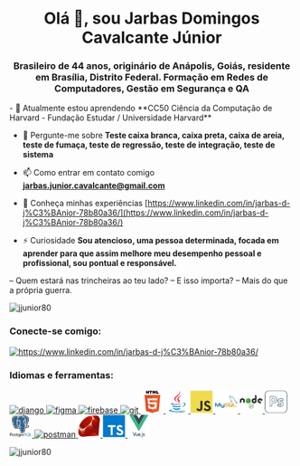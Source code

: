 <h1 align="center">Olá 👋, sou Jarbas Domingos Cavalcante Júnior</h1>
<h3 align="center">Brasileiro de 44 anos, originário de Anápolis, Goiás, residente em Brasília, Distrito Federal. Formação em Redes de Computadores, Gestão em Segurança e QA</h3>
- 🌱 Atualmente estou aprendendo **CC50 Ciência da Computação de Harvard - Fundação Estudar / Universidade Harvard**

- 💬 Pergunte-me sobre **Teste caixa branca, caixa preta, caixa de areia, teste de fumaça, teste de regressão, teste de integração, teste de sistema**

- 📫 Como entrar em contato comigo **<jarbas.junior.cavalcante@gmail.com>**

- 📄 Conheça minhas experiências [https://www.linkedin.com/in/jarbas-d-j%C3%BAnior-78b80a36/](https://www.linkedin.com/in/jarbas-d-j%C3%BAnior-78b80a36/)

- ⚡ Curiosidade **Sou atencioso, uma pessoa determinada, focada em aprender para que assim melhore meu desempenho pessoal e profissional, sou pontual e responsável.**

– Quem estará nas trincheiras ao teu lado?
– E isso importa?
– Mais do que a própria guerra.

<p align="left"> <img src="https://komarev.com/ghpvc/?username=jjunior80&label=Profile%20views&color=0e75b6&style=flat " alt="jjunior80" /> </p>

<h3 align="left">Conecte-se comigo:</h3>
<p align="left">
<a href="https://www.linkedin.com/in/jarbas-d-j%C3%BAnior-78b80a36/" target="blank" ><img align="center" src="https://raw.githubusercontent.com/rahuldkjain/github-profile-readme-generator/master/src/images/icons/Social/linked-in-alt.svg" alt ="https://www.linkedin.com/in/jarbas-d-j%C3%BAnior-78b80a36/" height="30" width="40" /></a>
</p>

<h3 align="left">Idiomas e ferramentas:</h3>
<p align="left"> <a href="https://www.djangoproject.com/" target="_blank" rel="noreferrer"> <img src="https://cdn.worldvectorlogo.com/logos/django.svg" alt="django" width="40" height="40"/> </a> <a href="https://www.figma.com/" target="_blank" rel="noreferrer"> <img src="https://www.vectorlogo.zone/logos/figma/figma-icon.svg" alt="figma" width="40" height="40"/> </a> <a href="https://firebase.google.com/" target="_blank" rel="noreferrer"> <img src="https://www.vectorlogo.zone/logos/firebase/firebase-icon.svg" alt="firebase" width="40" height="40"/> </a> <a href="https://git-scm.com/" target="_blank" rel="noreferrer"> <img src="https://www.vectorlogo.zone/logos/git-scm/git-scm-icon.svg" alt="git" width="40" height="40"/> </a> <a href="https://www.w3.org/html/" target="_blank" rel="noreferrer"> <img src="https://raw.githubusercontent.com/devicons/devicon/master/icons/html5/html5-original-wordmark.svg" alt="html5" width="40" height="40"/> </a> <a href="https://www.java.com" target="_blank" rel="noreferrer"> <img src="https://raw.githubusercontent.com/devicons/devicon/master/icons/java/java-original.svg" alt="java" width="40" height="40"/> </a> <a href="https://developer.mozilla.org/en-US/docs/Web/JavaScript" target="_blank" rel="noreferrer"> <img src="https://raw.githubusercontent.com/devicons/devicon/master/icons/javascript/javascript-original.svg" alt="javascript" width="40" height="40"/> </a> <a href="https://www.mysql.com/" target="_blank" rel="noreferrer"> <img src="https://raw.githubusercontent.com/devicons/devicon/master/icons/mysql/mysql-original-wordmark.svg" alt="mysql" width="40" height="40"/> </a> <a href="https://nodejs.org" target="_blank" rel="noreferrer"> <img src="https://raw.githubusercontent.com/devicons/devicon/master/icons/nodejs/nodejs-original-wordmark.svg" alt="nodejs" width="40" height="40"/> </a> <a href="https://www.photoshop.com/en" target="_blank" rel="noreferrer"> <img src="https://raw.githubusercontent.com/devicons/devicon/master/icons/photoshop/photoshop-line.svg" alt="photoshop" width="40" height="40"/> </a> <a href="https://www.postgresql.org" target="_blank" rel="noreferrer"> <img src="https://raw.githubusercontent.com/devicons/devicon/master/icons/postgresql/postgresql-original-wordmark.svg" alt="postgresql" width="40" height="40"/> </a> <a href="https://postman.com" target="_blank" rel="noreferrer"> <img src="https://www.vectorlogo.zone/logos/getpostman/getpostman-icon.svg" alt="postman" width="40" height="40"/> </a> <a href="https://www.ruby-lang.org/en/" target="_blank" rel="noreferrer"> <img src="https://raw.githubusercontent.com/devicons/devicon/master/icons/ruby/ruby-original.svg" alt="ruby" width="40" altura="40"/> </a> <a href="https://www.typescriptlang.org/" target="_blank" rel="noreferrer"> <img src="https://raw.githubusercontent.com/devicons/devicon/master/icons/typescript/typescript-original.svg" alt="typescript" width="40" height="40"/> </a> <a href="https://vuejs.org/" target="_blank" rel="noreferrer"> <img src="https://raw.githubusercontent.com/devicons/devicon/master/icons/vuejs/vuejs-original-wordmark.svg" alt="vuejs" width="40" height="40"/> </a> </p>

<p><img align="left" src="https://github-readme-stats.vercel.app/api/top-langs?username=jjunior80&show_icons=true&locale=en&layout=compact" alt="jjunior80" /></p>
